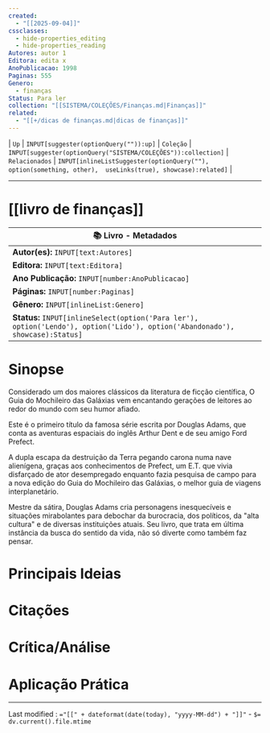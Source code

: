 ```yaml
---
created:
  - "[[2025-09-04]]"
cssclasses:
  - hide-properties_editing
  - hide-properties_reading
Autores: autor 1
Editora: edita x
AnoPublicacao: 1998
Paginas: 555
Genero:
  - finanças
Status: Para ler
collection: "[[SISTEMA/COLEÇÕES/Finanças.md|Finanças]]"
related:
  - "[[+/dicas de finanças.md|dicas de finanças]]"
---
```


| `Up` | `INPUT[suggester(optionQuery("")):up]`    | `Coleção` | `INPUT[suggester(optionQuery("SISTEMA/COLEÇÕES")):collection]`   | `Relacionados` | `INPUT[inlineListSuggester(optionQuery(""), option(something, other),  useLinks(true), showcase):related]`  |



---
# [[livro de finanças]] 

|📚 **Livro - Metadados**|
|---|
|**Autor(es):** `INPUT[text:Autores]`|
|**Editora:** `INPUT[text:Editora]`|
|**Ano Publicação:** `INPUT[number:AnoPublicacao]`|
|**Páginas:** `INPUT[number:Paginas]`|
|**Gênero:** `INPUT[inlineList:Genero]`|
|**Status:** `INPUT[inlineSelect(option('Para ler'), option('Lendo'), option('Lido'), option('Abandonado'), showcase):Status]`|



# Sinopse


Considerado um dos maiores clássicos da literatura de ficção científica, O Guia do Mochileiro das Galáxias vem encantando gerações de leitores ao redor do mundo com seu humor afiado.

Este é o primeiro título da famosa série escrita por Douglas Adams, que conta as aventuras espaciais do inglês Arthur Dent e de seu amigo Ford Prefect.

A dupla escapa da destruição da Terra pegando carona numa nave alienígena, graças aos conhecimentos de Prefect, um E.T. que vivia disfarçado de ator desempregado enquanto fazia pesquisa de campo para a nova edição do Guia do Mochileiro das Galáxias, o melhor guia de viagens interplanetário.

Mestre da sátira, Douglas Adams cria personagens inesquecíveis e situações mirabolantes para debochar da burocracia, dos políticos, da "alta cultura" e de diversas instituições atuais. Seu livro, que trata em última instância da busca do sentido da vida, não só diverte como também faz pensar.


# Principais Ideias

# Citações

# Crítica/Análise

# Aplicação Prática

---

Last modified :   `="[[" + dateformat(date(today), "yyyy-MM-dd") + "]]"` - `$= dv.current().file.mtime`